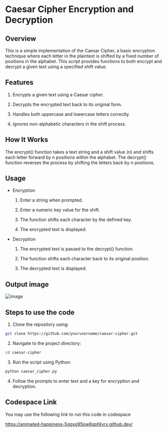 # Caesar Cipher Encryption and Decryption

## Overview
This is a simple implementation of the Caesar Cipher, a basic encryption technique where each letter in the plaintext is shifted by a fixed number of positions in the alphabet. This script provides functions to both encrypt and decrypt a given text using a specified shift value.

## Features

1) Encrypts a given text using a Caesar cipher.

2) Decrypts the encrypted text back to its original form.

3) Handles both uppercase and lowercase letters correctly.

4) Ignores non-alphabetic characters in the shift process.

## How It Works
The encrypt() function takes a text string and a shift value (n) and shifts each letter forward by n positions within the alphabet.
The decrypt() function reverses the process by shifting the letters back by n positions.

## Usage
- Encryption

  1) Enter a string when prompted.

  2) Enter a numeric key value for the shift.

  3) The function shifts each character by the defined key.

  4) The encrypted text is displayed.

- Decryption

  1) The encrypted text is passed to the decrypt() function.

  2) The function shifts each character back to its original position.

  3) The decrypted text is displayed.
 
## Output image
![image](https://github.com/user-attachments/assets/89c31c9b-7673-4bde-8885-5fd6b15e6bb1)

## Steps to use the code

1) Clone the repository using:
```sh
git clone https://github.com/yourusername/caesar-cipher.git
```
2) Navigate to the project directory:
```sh
cd caesar-cipher
```
3) Run the script using Python:
```sh
python caesar_cipher.py
```
4) Follow the prompts to enter text and a key for encryption and decryption.


## Codespace Link
You may use the following link to run this code in codespace

https://animated-happiness-5ggxg95pw6gpf4vrx.github.dev/



